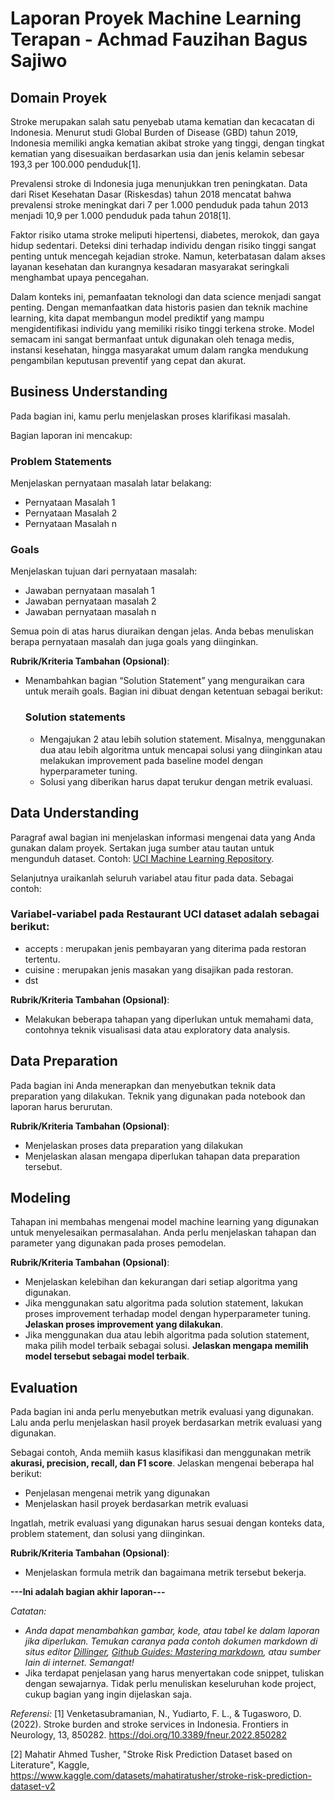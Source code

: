 # Laporan Proyek Machine Learning Terapan - Achmad Fauzihan Bagus Sajiwo

## Domain Proyek

Stroke merupakan salah satu penyebab utama kematian dan kecacatan di Indonesia. Menurut studi Global Burden of Disease (GBD) tahun 2019, Indonesia memiliki angka kematian akibat stroke yang tinggi, dengan tingkat kematian yang disesuaikan berdasarkan usia dan jenis kelamin sebesar 193,3 per 100.000 penduduk[1].​

Prevalensi stroke di Indonesia juga menunjukkan tren peningkatan. Data dari Riset Kesehatan Dasar (Riskesdas) tahun 2018 mencatat bahwa prevalensi stroke meningkat dari 7 per 1.000 penduduk pada tahun 2013 menjadi 10,9 per 1.000 penduduk pada tahun 2018[1].​

Faktor risiko utama stroke meliputi hipertensi, diabetes, merokok, dan gaya hidup sedentari. Deteksi dini terhadap individu dengan risiko tinggi sangat penting untuk mencegah kejadian stroke. Namun, keterbatasan dalam akses layanan kesehatan dan kurangnya kesadaran masyarakat seringkali menghambat upaya pencegahan.​

Dalam konteks ini, pemanfaatan teknologi dan data science menjadi sangat penting. Dengan memanfaatkan data historis pasien dan teknik machine learning, kita dapat membangun model prediktif yang mampu mengidentifikasi individu yang memiliki risiko tinggi terkena stroke. Model semacam ini sangat bermanfaat untuk digunakan oleh tenaga medis, instansi kesehatan, hingga masyarakat umum dalam rangka mendukung pengambilan keputusan preventif yang cepat dan akurat.​


## Business Understanding

Pada bagian ini, kamu perlu menjelaskan proses klarifikasi masalah.

Bagian laporan ini mencakup:

### Problem Statements

Menjelaskan pernyataan masalah latar belakang:
- Pernyataan Masalah 1
- Pernyataan Masalah 2
- Pernyataan Masalah n

### Goals

Menjelaskan tujuan dari pernyataan masalah:
- Jawaban pernyataan masalah 1
- Jawaban pernyataan masalah 2
- Jawaban pernyataan masalah n

Semua poin di atas harus diuraikan dengan jelas. Anda bebas menuliskan berapa pernyataan masalah dan juga goals yang diinginkan.

**Rubrik/Kriteria Tambahan (Opsional)**:
- Menambahkan bagian “Solution Statement” yang menguraikan cara untuk meraih goals. Bagian ini dibuat dengan ketentuan sebagai berikut: 

    ### Solution statements
    - Mengajukan 2 atau lebih solution statement. Misalnya, menggunakan dua atau lebih algoritma untuk mencapai solusi yang diinginkan atau melakukan improvement pada baseline model dengan hyperparameter tuning.
    - Solusi yang diberikan harus dapat terukur dengan metrik evaluasi.

## Data Understanding
Paragraf awal bagian ini menjelaskan informasi mengenai data yang Anda gunakan dalam proyek. Sertakan juga sumber atau tautan untuk mengunduh dataset. Contoh: [UCI Machine Learning Repository](https://archive.ics.uci.edu/ml/datasets/Restaurant+%26+consumer+data).

Selanjutnya uraikanlah seluruh variabel atau fitur pada data. Sebagai contoh:  

### Variabel-variabel pada Restaurant UCI dataset adalah sebagai berikut:
- accepts : merupakan jenis pembayaran yang diterima pada restoran tertentu.
- cuisine : merupakan jenis masakan yang disajikan pada restoran.
- dst

**Rubrik/Kriteria Tambahan (Opsional)**:
- Melakukan beberapa tahapan yang diperlukan untuk memahami data, contohnya teknik visualisasi data atau exploratory data analysis.

## Data Preparation
Pada bagian ini Anda menerapkan dan menyebutkan teknik data preparation yang dilakukan. Teknik yang digunakan pada notebook dan laporan harus berurutan.

**Rubrik/Kriteria Tambahan (Opsional)**: 
- Menjelaskan proses data preparation yang dilakukan
- Menjelaskan alasan mengapa diperlukan tahapan data preparation tersebut.

## Modeling
Tahapan ini membahas mengenai model machine learning yang digunakan untuk menyelesaikan permasalahan. Anda perlu menjelaskan tahapan dan parameter yang digunakan pada proses pemodelan.

**Rubrik/Kriteria Tambahan (Opsional)**: 
- Menjelaskan kelebihan dan kekurangan dari setiap algoritma yang digunakan.
- Jika menggunakan satu algoritma pada solution statement, lakukan proses improvement terhadap model dengan hyperparameter tuning. **Jelaskan proses improvement yang dilakukan**.
- Jika menggunakan dua atau lebih algoritma pada solution statement, maka pilih model terbaik sebagai solusi. **Jelaskan mengapa memilih model tersebut sebagai model terbaik**.

## Evaluation
Pada bagian ini anda perlu menyebutkan metrik evaluasi yang digunakan. Lalu anda perlu menjelaskan hasil proyek berdasarkan metrik evaluasi yang digunakan.

Sebagai contoh, Anda memiih kasus klasifikasi dan menggunakan metrik **akurasi, precision, recall, dan F1 score**. Jelaskan mengenai beberapa hal berikut:
- Penjelasan mengenai metrik yang digunakan
- Menjelaskan hasil proyek berdasarkan metrik evaluasi

Ingatlah, metrik evaluasi yang digunakan harus sesuai dengan konteks data, problem statement, dan solusi yang diinginkan.

**Rubrik/Kriteria Tambahan (Opsional)**: 
- Menjelaskan formula metrik dan bagaimana metrik tersebut bekerja.

**---Ini adalah bagian akhir laporan---**

_Catatan:_
- _Anda dapat menambahkan gambar, kode, atau tabel ke dalam laporan jika diperlukan. Temukan caranya pada contoh dokumen markdown di situs editor [Dillinger](https://dillinger.io/), [Github Guides: Mastering markdown](https://guides.github.com/features/mastering-markdown/), atau sumber lain di internet. Semangat!_
- Jika terdapat penjelasan yang harus menyertakan code snippet, tuliskan dengan sewajarnya. Tidak perlu menuliskan keseluruhan kode project, cukup bagian yang ingin dijelaskan saja.

_Referensi:_
[1] Venketasubramanian, N., Yudiarto, F. L., & Tugasworo, D. (2022). Stroke burden and stroke services in Indonesia. Frontiers in Neurology, 13, 850282. https://doi.org/10.3389/fneur.2022.850282

[2] Mahatir Ahmed Tusher, "Stroke Risk Prediction Dataset based on Literature", Kaggle, https://www.kaggle.com/datasets/mahatiratusher/stroke-risk-prediction-dataset-v2
